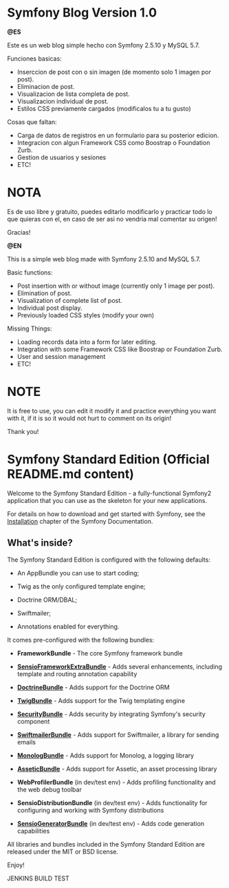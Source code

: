 Symfony Blog Version 1.0
========================

**@ES**

Este es un web blog simple hecho con Symfony 2.5.10 y MySQL 5.7.

Funciones basicas:

- Inserccion de post con o sin imagen (de momento solo 1 imagen por post).
- Eliminacion de post.
- Visualizacion de lista completa de post.
- Visualizacion individual de post.
- Estilos CSS previamente cargados (modificalos tu a tu gusto)

Cosas que faltan:

- Carga de datos de registros en un formulario para su posterior edicion.
- Integracion con algun Framework CSS como Boostrap o Foundation Zurb.
- Gestion de usuarios y sesiones
- ETC!

NOTA
=====

Es de uso libre y gratuito, puedes editarlo modificarlo y practicar todo lo que quieras con el, en caso de ser asi no vendria mal comentar su origen!

Gracias!

**@EN**

This is a simple web blog made with Symfony 2.5.10 and MySQL 5.7.

Basic functions:

- Post insertion with or without image (currently only 1 image per post).
- Elimination of post.
- Visualization of complete list of post.
- Individual post display.
- Previously loaded CSS styles (modify your own)

Missing Things:

- Loading records data into a form for later editing.
- Integration with some Framework CSS like Boostrap or Foundation Zurb.
- User and session management
- ETC!

NOTE
=====

It is free to use, you can edit it modify it and practice everything you want with it, if it is so it would not hurt to comment on its origin!

Thank you!



Symfony Standard Edition (Official README.md content)
========================

Welcome to the Symfony Standard Edition - a fully-functional Symfony2
application that you can use as the skeleton for your new applications.

For details on how to download and get started with Symfony, see the
[Installation][1] chapter of the Symfony Documentation.

What's inside?
--------------

The Symfony Standard Edition is configured with the following defaults:

  * An AppBundle you can use to start coding;

  * Twig as the only configured template engine;

  * Doctrine ORM/DBAL;

  * Swiftmailer;

  * Annotations enabled for everything.

It comes pre-configured with the following bundles:

  * **FrameworkBundle** - The core Symfony framework bundle

  * [**SensioFrameworkExtraBundle**][6] - Adds several enhancements, including
    template and routing annotation capability

  * [**DoctrineBundle**][7] - Adds support for the Doctrine ORM

  * [**TwigBundle**][8] - Adds support for the Twig templating engine

  * [**SecurityBundle**][9] - Adds security by integrating Symfony's security
    component

  * [**SwiftmailerBundle**][10] - Adds support for Swiftmailer, a library for
    sending emails

  * [**MonologBundle**][11] - Adds support for Monolog, a logging library

  * [**AsseticBundle**][12] - Adds support for Assetic, an asset processing
    library

  * **WebProfilerBundle** (in dev/test env) - Adds profiling functionality and
    the web debug toolbar

  * **SensioDistributionBundle** (in dev/test env) - Adds functionality for
    configuring and working with Symfony distributions

  * [**SensioGeneratorBundle**][13] (in dev/test env) - Adds code generation
    capabilities

All libraries and bundles included in the Symfony Standard Edition are
released under the MIT or BSD license.

Enjoy!

[1]:  http://symfony.com/doc/2.5/book/installation.html
[6]:  http://symfony.com/doc/2.5/bundles/SensioFrameworkExtraBundle/index.html
[7]:  http://symfony.com/doc/2.5/book/doctrine.html
[8]:  http://symfony.com/doc/2.5/book/templating.html
[9]:  http://symfony.com/doc/2.5/book/security.html
[10]: http://symfony.com/doc/2.5/cookbook/email.html
[11]: http://symfony.com/doc/2.5/cookbook/logging/monolog.html
[12]: http://symfony.com/doc/2.5/cookbook/assetic/asset_management.html
[13]: http://symfony.com/doc/2.5/bundles/SensioGeneratorBundle/index.html

JENKINS BUILD TEST
